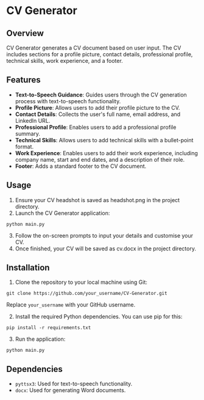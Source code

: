 # CV Generator

## Overview
CV Generator generates a CV document based on user input. The CV includes sections for a profile picture, contact details, professional profile, technical skills, work experience, and a footer.

## Features
- **Text-to-Speech Guidance**: Guides users through the CV generation process with text-to-speech functionality.
- **Profile Picture**: Allows users to add their profile picture to the CV.
- **Contact Details**: Collects the user's full name, email address, and LinkedIn URL.
- **Professional Profile**: Enables users to add a professional profile summary.
- **Technical Skills**: Allows users to add technical skills with a bullet-point format.
- **Work Experience**: Enables users to add their work experience, including company name, start and end dates, and a description of their role.
- **Footer**: Adds a standard footer to the CV document.

## Usage
1. Ensure your CV headshot is saved as headshot.png in the project directory.
2. Launch the CV Generator application:
```
python main.py
```
3. Follow the on-screen prompts to input your details and customise your CV.
4. Once finished, your CV will be saved as cv.docx in the project directory.

## Installation
1. Clone the repository to your local machine using Git:
```
git clone https://github.com/your_username/CV-Generator.git
```
Replace `your_username` with your GitHub username.

2. Install the required Python dependencies. You can use pip for this:
```
pip install -r requirements.txt
```
3. Run the application:
```
python main.py
```

## Dependencies
- `pyttsx3`: Used for text-to-speech functionality.
- `docx`: Used for generating Word documents.
